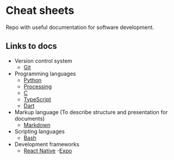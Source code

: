 # Cheat sheets

Repo with useful documentation for software development.

## Links to docs
- Version control system  
    - [Git](Git.md)
- Programming languages
    - [Python](Python.md) 
    - [Processing](Processing.md) 
    - [C](C.md)
    - [TypeScript](TypeScript/TypeScript.md)
    - [Dart](Dart.md)
- Markup language (To describe structure and presentation for documents)
    - [Markdown](Markdown.md)
- Scripting languages
    - [Bash](Bash.md)
- Development frameworks
    - [React Native](/React%20Native/ReactNative.md)
        -[Expo](/React%20Native/Expo/Expo.md)

